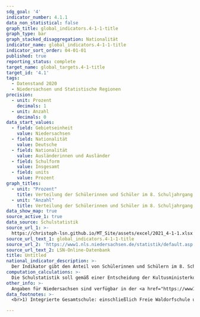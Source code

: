 ```yaml
---
sdg_goal: '4'
indicator_number: 4.1.1
data_non_statistical: false
graph_title: global_indicators.4-1-1-title
graph_type: bar
graph_stacked_disaggregation: Nationalität
indicator_name: global_indicators.4-1-1-title
indicator_sort_order: 04-01-01
published: true
reporting_status: complete
target_name: global_targets.4-1-title
target_id: '4.1'
tags:
  - Datenstand 2020
  - Niedersachsen und Statistische Regionen
precision:
  - unit: Prozent
    decimals: 1
  - unit: Anzahl
    decimals: 0
data_start_values:
  - field: Gebietseinheit
    value: Niedersachsen
  - field: Nationalität
    value: Deutsche
  - field: Nationalität
    value: Ausländerinnen und Ausländer
  - field: Schulform
    value: Insgesamt
  - field: units
    value: Prozent
graph_titles:
  - unit: "Prozent"
    title: Verteilung der Schülerinnen und Schüler im 8. Schuljahrgang in Prozent
  - unit: "Anzahl"
    title: Verteilung der Schülerinnen und Schüler im 8. Schuljahrgang (Anzahl)
data_show_map: true
source_active_1: true
data_source: Schulstatistik
source_url_1: >-
  https://christoph-lsn.github.io/MT_Site/assets/excel/2021_4-1-1.xlsx
source_url_text_1: global_indicators.4-1-1-title
source_url_2: 'https://www1.nls.niedersachsen.de/statistik/default.asp'
source_url_text_2: LSN-Online-Datenbank
title: Untitled
national_indicator_description: >-
  Der Indikator gibt den Anteil von Schülerinnen und Schülern im 8. Schuljahrgang nach Nationalität und Schulform an. Er kann Aussagen über die strukturelle Teilhabe und die Chancengleichheit im Bildungssystem machen. Die Über- bzw. Unterrepräsentation von ausländischen Schülerinnen und Schülern in den verschiedenen Schulformen zeigt an, ob diese vergleichbare Bildungschancen wie deutsche Schülerinnen und Schüler haben. Der 8. Schuljahrgang bietet sich für den strukturellen Vergleich an, weil in diesem Jahrgang die Verteilung der Schülerinnen und Schüler auf die verschiedenen Schulformen im Wesentlichen abgeschlossen ist und auch in früheren Jahren, als es z.B. noch die Orientierungsstufe gab, abgeschlossen war.
computation_calculations: >-
  Die Schulstatistik soll gemäß einer Entscheidung der Kultusministerkonferenz (KMK) künftig eine länderübergreifend einheitliche Definition des Migrationshintergrundes verwenden, die die drei Merkmale Staatsangehörigkeit, überwiegend in der Familie gesprochene Verkehrssprache und Geburtsland einbezieht. Migrationsmerkmale der Eltern sollen nicht in die Ableitung des Merkmals eingehen. Entsprechende Daten liegen für Niedersachsen aber noch nicht vor. Daher wird der Indikator zunächst nur nach Staatsangehörigkeit gegliedert. Eine methodische Schwierigkeit bei einem bundesweiten Vergleich besteht in der Untergliederung der einzelnen, länderspezifischen Schulsysteme in Schultypen. Unter die Integrierte Gesamtschule werden auch Freie Waldorfschulen u. ä. subsumiert. Die verschiedenen Zweige der Kooperativen Gesamtschule werden den Schulformen Hauptschule, Realschule und Gymnasium zugeordnet.
other_info: >-
  Angaben für Niedersachsen sind verfügbar in der <a href="https://www1.nls.niedersachsen.de/statistik/default.asp" target="_blank">LSN-Online Datenbank</a> (Statistische Erhebung > 300 Allgemein bildende Schulen).
data_footnotes: >-
  <br>1) Integrierte Gesamtschule: einschließlich Freie Waldorfschule u. ä.; die verschiedenen Zweige der Kooperativen   Gesamtschule werden den Schulformen Hauptschule, Realschule und Gymnasium zugeordnet. <br>2) Oberschule: Schulform in Niedersachsen zum Schuljahr 2011/2012 eingeführt

---
```


